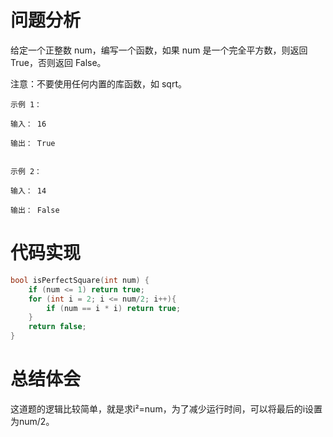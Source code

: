 # 问题分析
给定一个正整数 num，编写一个函数，如果 num 是一个完全平方数，则返回 True，否则返回 False。

注意：不要使用任何内置的库函数，如  sqrt。

	示例 1：
	
	输入： 16
	
	输出： True
	 
	
	示例 2：
	
	输入： 14
	
	输出： False
# 代码实现
```C
bool isPerfectSquare(int num) {
    if (num <= 1) return true;
    for (int i = 2; i <= num/2; i++){
        if (num == i * i) return true;
    }
    return false;
}
```
# 总结体会
这道题的逻辑比较简单，就是求i²=num，为了减少运行时间，可以将最后的i设置为num/2。